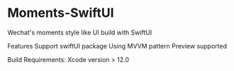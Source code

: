 # Moments-SwiftUI
Wechat's moments style like UI build with SwiftUI

Features
  Support swiftUI package
  Using MVVM pattern 
  Preview supported

Build Requirements:
Xcode version > 12.0
